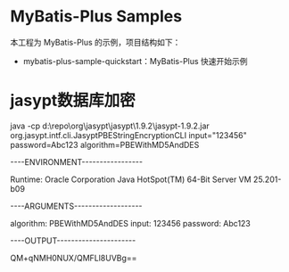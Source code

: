 # MyBatis-Plus Samples


本工程为 MyBatis-Plus 的示例，项目结构如下：

- mybatis-plus-sample-quickstart：MyBatis-Plus 快速开始示例

# jasypt数据库加密

java -cp d:\repo\org\jasypt\jasypt\1.9.2\jasypt-1.9.2.jar org.jasypt.intf.cli.JasyptPBEStringEncryptionCLI input="123456" password=Abc123 algorithm=PBEWithMD5AndDES



----ENVIRONMENT-----------------

Runtime: Oracle Corporation Java HotSpot(TM) 64-Bit Server VM 25.201-b09



----ARGUMENTS-------------------

algorithm: PBEWithMD5AndDES
input: 123456
password: Abc123



----OUTPUT----------------------

QM+qNMH0NUX/QMFLl8UVBg==
